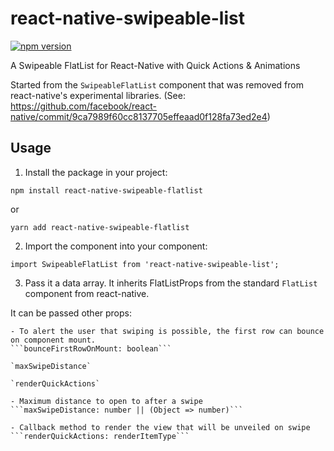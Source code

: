 # react-native-swipeable-list

[![npm version](https://badge.fury.io/js/react-native-swipeable-list.svg)](https://badge.fury.io/js/react-native-swipeable-list)

A Swipeable FlatList for React-Native with Quick Actions &amp; Animations

Started from the `SwipeableFlatList` component that was removed from react-native's experimental libraries. (See: https://github.com/facebook/react-native/commit/9ca7989f60cc8137705effeaad0f128fa73ed2e4)

## Usage

1. Install the package in your project:

`npm install react-native-swipeable-flatlist`

or

`yarn add react-native-swipeable-flatlist`


2. Import the component into your component:

`import SwipeableFlatList from 'react-native-swipeable-list';`


3. Pass it a data array. It inherits FlatListProps from the standard `FlatList` component from react-native.

It can be passed other props:

    - To alert the user that swiping is possible, the first row can bounce on component mount.
    ```bounceFirstRowOnMount: boolean```

    `maxSwipeDistance`

    `renderQuickActions`

    - Maximum distance to open to after a swipe
    ```maxSwipeDistance: number || (Object => number)```

    - Callback method to render the view that will be unveiled on swipe
    ```renderQuickActions: renderItemType```
